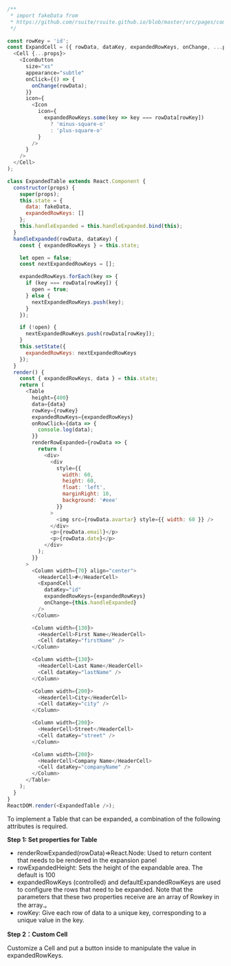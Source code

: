 <!--start-code-->

```js
/**
 * import fakeData from
 * https://github.com/rsuite/rsuite.github.io/blob/master/src/pages/components/table/data/users.js
 */

const rowKey = 'id';
const ExpandCell = ({ rowData, dataKey, expandedRowKeys, onChange, ...props }) => (
  <Cell {...props}>
    <IconButton
      size="xs"
      appearance="subtle"
      onClick={() => {
        onChange(rowData);
      }}
      icon={
        <Icon
          icon={
            expandedRowKeys.some(key => key === rowData[rowKey])
              ? 'minus-square-o'
              : 'plus-square-o'
          }
        />
      }
    />
  </Cell>
);

class ExpandedTable extends React.Component {
  constructor(props) {
    super(props);
    this.state = {
      data: fakeData,
      expandedRowKeys: []
    };
    this.handleExpanded = this.handleExpanded.bind(this);
  }
  handleExpanded(rowData, dataKey) {
    const { expandedRowKeys } = this.state;

    let open = false;
    const nextExpandedRowKeys = [];

    expandedRowKeys.forEach(key => {
      if (key === rowData[rowKey]) {
        open = true;
      } else {
        nextExpandedRowKeys.push(key);
      }
    });

    if (!open) {
      nextExpandedRowKeys.push(rowData[rowKey]);
    }
    this.setState({
      expandedRowKeys: nextExpandedRowKeys
    });
  }
  render() {
    const { expandedRowKeys, data } = this.state;
    return (
      <Table
        height={400}
        data={data}
        rowKey={rowKey}
        expandedRowKeys={expandedRowKeys}
        onRowClick={data => {
          console.log(data);
        }}
        renderRowExpanded={rowData => {
          return (
            <div>
              <div
                style={{
                  width: 60,
                  height: 60,
                  float: 'left',
                  marginRight: 10,
                  background: '#eee'
                }}
              >
                <img src={rowData.avartar} style={{ width: 60 }} />
              </div>
              <p>{rowData.email}</p>
              <p>{rowData.date}</p>
            </div>
          );
        }}
      >
        <Column width={70} align="center">
          <HeaderCell>#</HeaderCell>
          <ExpandCell
            dataKey="id"
            expandedRowKeys={expandedRowKeys}
            onChange={this.handleExpanded}
          />
        </Column>

        <Column width={130}>
          <HeaderCell>First Name</HeaderCell>
          <Cell dataKey="firstName" />
        </Column>

        <Column width={130}>
          <HeaderCell>Last Name</HeaderCell>
          <Cell dataKey="lastName" />
        </Column>

        <Column width={200}>
          <HeaderCell>City</HeaderCell>
          <Cell dataKey="city" />
        </Column>

        <Column width={200}>
          <HeaderCell>Street</HeaderCell>
          <Cell dataKey="street" />
        </Column>

        <Column width={200}>
          <HeaderCell>Company Name</HeaderCell>
          <Cell dataKey="companyName" />
        </Column>
      </Table>
    );
  }
}
ReactDOM.render(<ExpandedTable />);
```

<!--end-code-->

To implement a Table that can be expanded, a combination of the following attributes is required.

**Step 1: Set properties for Table**

* renderRowExpanded(rowData)=>React.Node: Used to return content that needs to be rendered in the expansion panel
* rowExpandedHeight: Sets the height of the expandable area. The default is 100
* expandedRowKeys (controlled) and defaultExpandedRowKeys are used to configure the rows that need to be expanded. Note that the parameters that these two properties receive are an array of Rowkey in the array.。
* rowKey: Give each row of data to a unique key, corresponding to a unique value in the key.

**Step 2：Custom Cell**

Customize a Cell and put a button inside to manipulate the value in expandedRowKeys.
